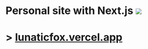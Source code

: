 # Personal site with Next.js ![](https://gh-tags.vercel.app/api?lang=typescript)

# &gt; [lunaticfox.vercel.app](https://lunaticfox.vercel.app/)
